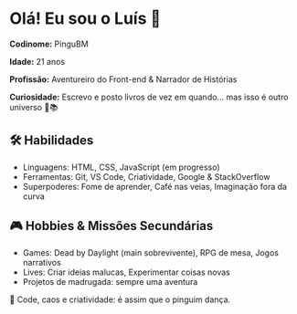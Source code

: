 <div class="bio">
  <h1>Olá! Eu sou o Luís 🐧</h1>
  <p><strong>Codinome:</strong> PinguBM</p>
  <p><strong>Idade:</strong> 21 anos</p>
  <p><strong>Profissão:</strong> Aventureiro do Front-end & Narrador de Histórias</p>
  <p><strong>Curiosidade:</strong> Escrevo e posto livros de vez em quando... mas isso é outro universo 🐧📚</p>

  <h2>🛠️ Habilidades</h2>
  <ul>
    <li>Linguagens: HTML, CSS, JavaScript (em progresso)</li>
    <li>Ferramentas: Git, VS Code, Criatividade, Google & StackOverflow</li>
    <li>Superpoderes: Fome de aprender, Café nas veias, Imaginação fora da curva</li>
  </ul>

  <h2>🎮 Hobbies & Missões Secundárias</h2>
  <ul>
    <li>Games: Dead by Daylight (main sobrevivente), RPG de mesa, Jogos narrativos</li>
    <li>Lives: Criar ideias malucas, Experimentar coisas novas</li>
    <li>Projetos de madrugada: sempre uma aventura</li>
  </ul>

  <footer>
    <p>💬 Code, caos e criatividade: é assim que o pinguim dança.</p>
  </footer>
</div>

